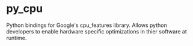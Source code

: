 # py_cpu
Python bindings for Google's cpu_features library. Allows python developers to enable hardware specific optimizations in thier software at runtime.
